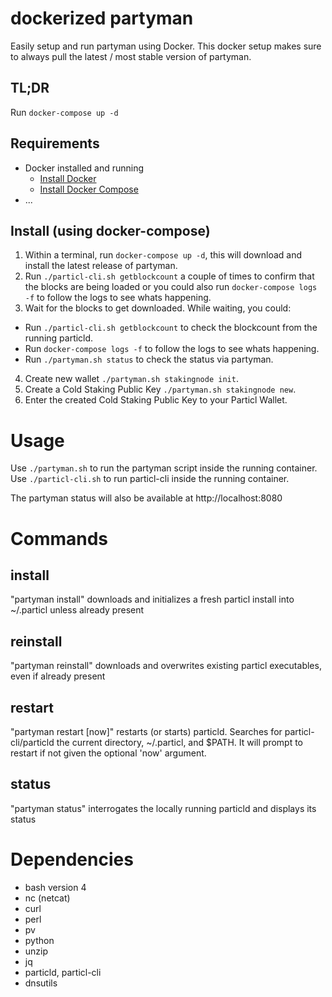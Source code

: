 # dockerized partyman

Easily setup and run partyman using Docker. This docker setup makes sure to always pull the latest / most stable version of partyman.

## TL;DR

Run `docker-compose up -d`

## Requirements

* Docker installed and running
  * [Install Docker](https://docs.docker.com/get-docker/)
  * [Install Docker Compose](https://docs.docker.com/compose/install/)
* ...

## Install (using docker-compose)

1. Within a terminal, run `docker-compose up -d`, this will download and install the latest release of partyman.
2. Run `./particl-cli.sh getblockcount` a couple of times to confirm that the blocks are being loaded
 or you could also run `docker-compose logs -f` to follow the logs to see whats happening.
3. Wait for the blocks to get downloaded. While waiting, you could:
  - Run `./particl-cli.sh getblockcount` to check the blockcount from the running particld.
  - Run `docker-compose logs -f` to follow the logs to see whats happening.
  - Run `./partyman.sh status` to check the status via partyman.

4. Create new wallet `./partyman.sh stakingnode init`.
5. Create a Cold Staking Public Key `./partyman.sh stakingnode new`.
6. Enter the created Cold Staking Public Key to your Particl Wallet.

# Usage

Use `./partyman.sh` to run the partyman script inside the running container.
Use `./particl-cli.sh` to run particl-cli inside the running container.

The partyman status will also be available at http://localhost:8080


# Commands

## install

"partyman install" downloads and initializes a fresh particl install into ~/.particl
unless already present

## reinstall

"partyman reinstall" downloads and overwrites existing particl executables, even if
already present

## restart

"partyman restart [now]" restarts (or starts) particld. Searches for particl-cli/particld
the current directory, ~/.particl, and $PATH. It will prompt to restart if not
given the optional 'now' argument.

## status

"partyman status" interrogates the locally running particld and displays its status

# Dependencies

* bash version 4
* nc (netcat)
* curl
* perl
* pv
* python
* unzip
* jq
* particld, particl-cli
* dnsutils
